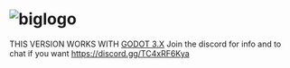 # ![biglogo](https://user-images.githubusercontent.com/29980512/158058730-44eb872c-1ecb-4bf7-affe-554ac73c357f.png)
THIS VERSION WORKS WITH [GODOT 3.X](https://github.com/godotengine/godot/releases/tag/3.5.1-stable)
Join the discord for info and to chat if you want
https://discord.gg/TC4xRF6Kya

